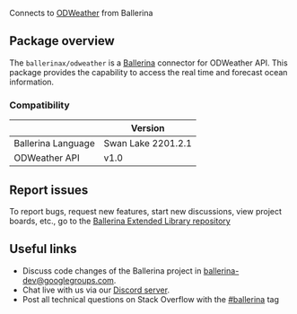 Connects to [ODWeather](https://api.oceandrivers.com/) from Ballerina

## Package overview
The `ballerinax/odweather` is a [Ballerina](https://ballerina.io/) connector for ODWeather API.
This package provides the capability to access the real time and forecast ocean information.

### Compatibility
|                    | Version         |
|--------------------|-----------------|
| Ballerina Language | Swan Lake 2201.2.1| 
| ODWeather API      | v1.0            |

## Report issues
To report bugs, request new features, start new discussions, view project boards, etc., go to the [Ballerina Extended Library repository](https://github.com/ballerina-platform/ballerina-extended-library)

## Useful links
- Discuss code changes of the Ballerina project in [ballerina-dev@googlegroups.com](mailto:ballerina-dev@googlegroups.com).
- Chat live with us via our [Discord server](https://discord.gg/ballerinalang).
- Post all technical questions on Stack Overflow with the [#ballerina](https://stackoverflow.com/questions/tagged/ballerina) tag
